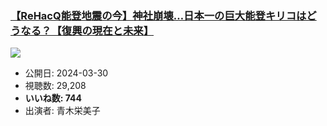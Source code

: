 ### [【ReHacQ能登地震の今】神社崩壊…日本一の巨大能登キリコはどうなる？【復興の現在と未来】](https://www.youtube.com/watch?v=pppgfJuZ0Y8)
[![](https://img.youtube.com/vi/pppgfJuZ0Y8/sddefault.jpg)](https://www.youtube.com/watch?v=pppgfJuZ0Y8)
-   公開日: 2024-03-30
-   視聴数: 29,208
-   **いいね数: 744**
-   出演者: 青木栄美子
